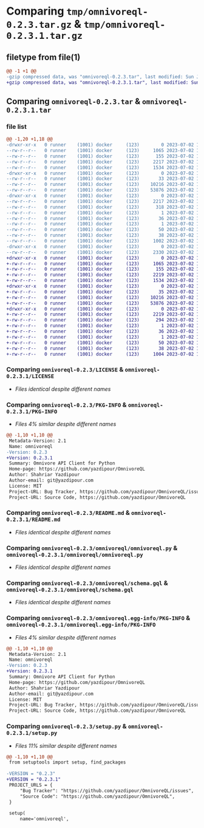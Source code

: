 # Comparing `tmp/omnivoreql-0.2.3.tar.gz` & `tmp/omnivoreql-0.2.3.1.tar.gz`

## filetype from file(1)

```diff
@@ -1 +1 @@
-gzip compressed data, was "omnivoreql-0.2.3.tar", last modified: Sun Jul  2 15:29:55 2023, max compression
+gzip compressed data, was "omnivoreql-0.2.3.1.tar", last modified: Sun Jul  2 17:27:44 2023, max compression
```

## Comparing `omnivoreql-0.2.3.tar` & `omnivoreql-0.2.3.1.tar`

### file list

```diff
@@ -1,20 +1,18 @@
-drwxr-xr-x   0 runner    (1001) docker     (123)        0 2023-07-02 15:29:55.848713 omnivoreql-0.2.3/
--rw-r--r--   0 runner    (1001) docker     (123)     1065 2023-07-02 15:29:51.000000 omnivoreql-0.2.3/LICENSE
--rw-r--r--   0 runner    (1001) docker     (123)      155 2023-07-02 15:29:51.000000 omnivoreql-0.2.3/MANIFEST.in
--rw-r--r--   0 runner    (1001) docker     (123)     2217 2023-07-02 15:29:55.848713 omnivoreql-0.2.3/PKG-INFO
--rw-r--r--   0 runner    (1001) docker     (123)     1534 2023-07-02 15:29:51.000000 omnivoreql-0.2.3/README.md
-drwxr-xr-x   0 runner    (1001) docker     (123)        0 2023-07-02 15:29:55.844714 omnivoreql-0.2.3/omnivoreql/
--rw-r--r--   0 runner    (1001) docker     (123)       33 2023-07-02 15:29:51.000000 omnivoreql-0.2.3/omnivoreql/__init__,py
--rw-r--r--   0 runner    (1001) docker     (123)    10216 2023-07-02 15:29:51.000000 omnivoreql-0.2.3/omnivoreql/omnivoreql.py
--rw-r--r--   0 runner    (1001) docker     (123)    53876 2023-07-02 15:29:51.000000 omnivoreql-0.2.3/omnivoreql/schema.gql
-drwxr-xr-x   0 runner    (1001) docker     (123)        0 2023-07-02 15:29:55.848713 omnivoreql-0.2.3/omnivoreql.egg-info/
--rw-r--r--   0 runner    (1001) docker     (123)     2217 2023-07-02 15:29:55.000000 omnivoreql-0.2.3/omnivoreql.egg-info/PKG-INFO
--rw-r--r--   0 runner    (1001) docker     (123)      318 2023-07-02 15:29:55.000000 omnivoreql-0.2.3/omnivoreql.egg-info/SOURCES.txt
--rw-r--r--   0 runner    (1001) docker     (123)        1 2023-07-02 15:29:55.000000 omnivoreql-0.2.3/omnivoreql.egg-info/dependency_links.txt
--rw-r--r--   0 runner    (1001) docker     (123)       36 2023-07-02 15:29:55.000000 omnivoreql-0.2.3/omnivoreql.egg-info/requires.txt
--rw-r--r--   0 runner    (1001) docker     (123)        1 2023-07-02 15:29:55.000000 omnivoreql-0.2.3/omnivoreql.egg-info/top_level.txt
--rw-r--r--   0 runner    (1001) docker     (123)       50 2023-07-02 15:29:51.000000 omnivoreql-0.2.3/requirements.txt
--rw-r--r--   0 runner    (1001) docker     (123)       38 2023-07-02 15:29:55.848713 omnivoreql-0.2.3/setup.cfg
--rw-r--r--   0 runner    (1001) docker     (123)     1002 2023-07-02 15:29:51.000000 omnivoreql-0.2.3/setup.py
-drwxr-xr-x   0 runner    (1001) docker     (123)        0 2023-07-02 15:29:55.848713 omnivoreql-0.2.3/test/
--rw-r--r--   0 runner    (1001) docker     (123)     2330 2023-07-02 15:29:51.000000 omnivoreql-0.2.3/test/test_omnivoreql.py
+drwxr-xr-x   0 runner    (1001) docker     (123)        0 2023-07-02 17:27:44.913563 omnivoreql-0.2.3.1/
+-rw-r--r--   0 runner    (1001) docker     (123)     1065 2023-07-02 17:27:40.000000 omnivoreql-0.2.3.1/LICENSE
+-rw-r--r--   0 runner    (1001) docker     (123)      155 2023-07-02 17:27:40.000000 omnivoreql-0.2.3.1/MANIFEST.in
+-rw-r--r--   0 runner    (1001) docker     (123)     2219 2023-07-02 17:27:44.913563 omnivoreql-0.2.3.1/PKG-INFO
+-rw-r--r--   0 runner    (1001) docker     (123)     1534 2023-07-02 17:27:40.000000 omnivoreql-0.2.3.1/README.md
+drwxr-xr-x   0 runner    (1001) docker     (123)        0 2023-07-02 17:27:44.913563 omnivoreql-0.2.3.1/omnivoreql/
+-rw-r--r--   0 runner    (1001) docker     (123)       35 2023-07-02 17:27:40.000000 omnivoreql-0.2.3.1/omnivoreql/__init__,py
+-rw-r--r--   0 runner    (1001) docker     (123)    10216 2023-07-02 17:27:40.000000 omnivoreql-0.2.3.1/omnivoreql/omnivoreql.py
+-rw-r--r--   0 runner    (1001) docker     (123)    53876 2023-07-02 17:27:40.000000 omnivoreql-0.2.3.1/omnivoreql/schema.gql
+drwxr-xr-x   0 runner    (1001) docker     (123)        0 2023-07-02 17:27:44.913563 omnivoreql-0.2.3.1/omnivoreql.egg-info/
+-rw-r--r--   0 runner    (1001) docker     (123)     2219 2023-07-02 17:27:44.000000 omnivoreql-0.2.3.1/omnivoreql.egg-info/PKG-INFO
+-rw-r--r--   0 runner    (1001) docker     (123)      294 2023-07-02 17:27:44.000000 omnivoreql-0.2.3.1/omnivoreql.egg-info/SOURCES.txt
+-rw-r--r--   0 runner    (1001) docker     (123)        1 2023-07-02 17:27:44.000000 omnivoreql-0.2.3.1/omnivoreql.egg-info/dependency_links.txt
+-rw-r--r--   0 runner    (1001) docker     (123)       36 2023-07-02 17:27:44.000000 omnivoreql-0.2.3.1/omnivoreql.egg-info/requires.txt
+-rw-r--r--   0 runner    (1001) docker     (123)        1 2023-07-02 17:27:44.000000 omnivoreql-0.2.3.1/omnivoreql.egg-info/top_level.txt
+-rw-r--r--   0 runner    (1001) docker     (123)       50 2023-07-02 17:27:40.000000 omnivoreql-0.2.3.1/requirements.txt
+-rw-r--r--   0 runner    (1001) docker     (123)       38 2023-07-02 17:27:44.913563 omnivoreql-0.2.3.1/setup.cfg
+-rw-r--r--   0 runner    (1001) docker     (123)     1004 2023-07-02 17:27:40.000000 omnivoreql-0.2.3.1/setup.py
```

### Comparing `omnivoreql-0.2.3/LICENSE` & `omnivoreql-0.2.3.1/LICENSE`

 * *Files identical despite different names*

### Comparing `omnivoreql-0.2.3/PKG-INFO` & `omnivoreql-0.2.3.1/PKG-INFO`

 * *Files 4% similar despite different names*

```diff
@@ -1,10 +1,10 @@
 Metadata-Version: 2.1
 Name: omnivoreql
-Version: 0.2.3
+Version: 0.2.3.1
 Summary: Omnivore API Client for Python
 Home-page: https://github.com/yazdipour/OmnivoreQL
 Author: Shahriar Yazdipour
 Author-email: git@yazdipour.com
 License: MIT
 Project-URL: Bug Tracker, https://github.com/yazdipour/OmnivoreQL/issues
 Project-URL: Source Code, https://github.com/yazdipour/OmnivoreQL
```

### Comparing `omnivoreql-0.2.3/README.md` & `omnivoreql-0.2.3.1/README.md`

 * *Files identical despite different names*

### Comparing `omnivoreql-0.2.3/omnivoreql/omnivoreql.py` & `omnivoreql-0.2.3.1/omnivoreql/omnivoreql.py`

 * *Files identical despite different names*

### Comparing `omnivoreql-0.2.3/omnivoreql/schema.gql` & `omnivoreql-0.2.3.1/omnivoreql/schema.gql`

 * *Files identical despite different names*

### Comparing `omnivoreql-0.2.3/omnivoreql.egg-info/PKG-INFO` & `omnivoreql-0.2.3.1/omnivoreql.egg-info/PKG-INFO`

 * *Files 4% similar despite different names*

```diff
@@ -1,10 +1,10 @@
 Metadata-Version: 2.1
 Name: omnivoreql
-Version: 0.2.3
+Version: 0.2.3.1
 Summary: Omnivore API Client for Python
 Home-page: https://github.com/yazdipour/OmnivoreQL
 Author: Shahriar Yazdipour
 Author-email: git@yazdipour.com
 License: MIT
 Project-URL: Bug Tracker, https://github.com/yazdipour/OmnivoreQL/issues
 Project-URL: Source Code, https://github.com/yazdipour/OmnivoreQL
```

### Comparing `omnivoreql-0.2.3/setup.py` & `omnivoreql-0.2.3.1/setup.py`

 * *Files 11% similar despite different names*

```diff
@@ -1,10 +1,10 @@
 from setuptools import setup, find_packages
 
-VERSION = "0.2.3"
+VERSION = "0.2.3.1"
 PROJECT_URLS = {
     "Bug Tracker": "https://github.com/yazdipour/OmnivoreQL/issues",
     "Source Code": "https://github.com/yazdipour/OmnivoreQL",
 }
 
 setup(
     name='omnivoreql',
```

